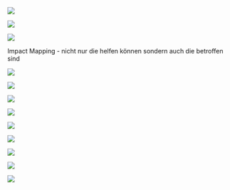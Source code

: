 ![](Evernote%20Snapshot%2020151117%20093806.jpg)


<p style="text-align:center;margin:0">
</p>


![](Evernote%20Snapshot%2020151117%20094033.jpg)




![](Evernote%20Snapshot%2020151117%20094359.jpg)


<span style="color:#000ff;">Impact Mapping - nicht nur die helfen können sondern auch die betroffen sind</span>


![](Evernote%20Snapshot%2020151117%20094946.jpg)



![](Evernote%20Snapshot%2020151117%20095139.jpg)



![](Evernote%20Snapshot%2020151117%20095705.jpg)




![](Evernote%20Snapshot%2020151117%20100001.jpg)



![](Evernote%20Snapshot%2020151117%20100714.jpg)



![](Evernote%20Snapshot%2020151117%20131332.jpg)



![](Evernote%20Snapshot%2020151117%20131425.jpg)



![](Evernote%20Snapshot%2020151117%20131425.png)


![](Evernote%20Snapshot%2020151117%20095752.jpg)